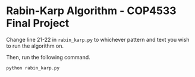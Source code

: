 # Rabin-Karp Algorithm - COP4533 Final Project

Change line 21-22 in `rabin_karp.py` to whichever pattern and text you wish to run the algorithm on.

Then, run the following command.
```
python rabin_karp.py
```
